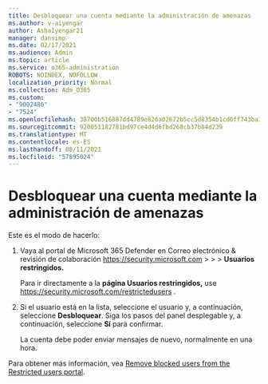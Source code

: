 ```yaml
---
title: Desbloquear una cuenta mediante la administración de amenazas
ms.author: v-aiyengar
author: AshaIyengar21
manager: dansimp
ms.date: 02/17/2021
ms.audience: Admin
ms.topic: article
ms.service: o365-administration
ROBOTS: NOINDEX, NOFOLLOW
localization_priority: Normal
ms.collection: Adm_O365
ms.custom:
- "9002486"
- "7524"
ms.openlocfilehash: 38700b516887dd4789e826a02672b5cc5d8354b1cd0ff743ba321724903413ba
ms.sourcegitcommit: 920051182781bd97ce4d4d6fbd268cb37b84d239
ms.translationtype: MT
ms.contentlocale: es-ES
ms.lasthandoff: 08/11/2021
ms.locfileid: "57895024"
---
```

# <a name="unblock-an-account-by-using-threat-management"></a>Desbloquear una cuenta mediante la administración de amenazas

Este es el modo de hacerlo:

1. Vaya al portal de Microsoft 365 Defender en Correo electrónico & revisión de colaboración <https://security.microsoft.com> \>  \>  \> **Usuarios restringidos.**

   Para ir directamente a la **página Usuarios restringidos,** use <https://security.microsoft.com/restrictedusers> .

2. Si el usuario está en la lista, seleccione el usuario y, a continuación, seleccione **Desbloquear**. Siga los pasos del panel desplegable y, a continuación, seleccione **Sí** para confirmar.

   La cuenta debe poder enviar mensajes de nuevo, normalmente en una hora.

Para obtener más información, vea [Remove blocked users from the Restricted users portal](https://docs.microsoft.com/microsoft-365/security/office-365-security/removing-user-from-restricted-users-portal-after-spam).
